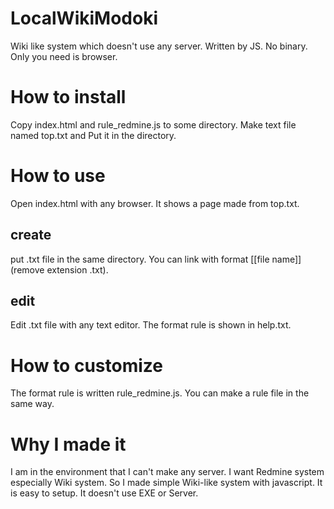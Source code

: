 # LocalWikiModoki
Wiki like system which doesn't use any server. Written by JS. No binary. Only you need is browser. 

# How to install

Copy index.html and rule_redmine.js to some directory.
Make text file named top.txt and Put it in the directory.

# How to use
Open index.html with any browser. It shows a page made from top.txt.

## create

put .txt file in the same directory.
You can link with format \[\[file name\]\] (remove extension .txt).

## edit

Edit .txt file with any text editor.
The format rule is shown in help.txt.

# How to customize

The format rule is written rule_redmine.js.
You can make a rule file in the same way.

# Why I made it

I am in the environment that I can't make any server.
I want Redmine system especially Wiki system.
So I made simple Wiki-like system with javascript.
It is easy to setup.
It doesn't use EXE or Server.

